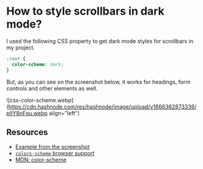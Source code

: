 # How to style scrollbars in dark mode?

I used the following CSS property to get dark mode styles for scrollbars in my project.

```css
:root {
  color-scheme: dark;
}
```

But, as you can see on the screenshot below, it works for headings, form controls and other elements as well.

![css-color-scheme.webp](https://cdn.hashnode.com/res/hashnode/image/upload/v1666362873336/pIIY8nFqu.webp align="left")

## Resources

- [Example from the screenshot](https://codepen.io/sitek94/pen/xxjvdpX)
- [`colors-scheme` browser support](https://caniuse.com/?search=color-scheme)
- [MDN: color-scheme](https://developer.mozilla.org/en-US/docs/Web/CSS/color-scheme)


